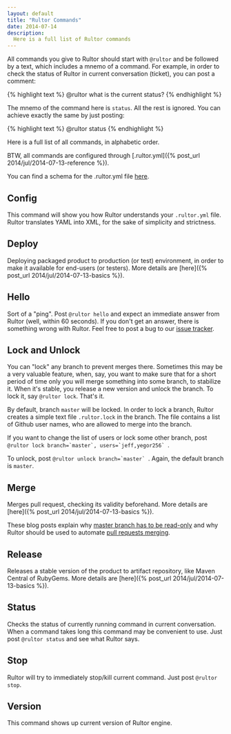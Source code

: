 ```yaml
---
layout: default
title: "Rultor Commands"
date: 2014-07-14
description:
  Here is a full list of Rultor commands
---
```


All commands you give to Rultor should start
with `@rultor` and be followed by a text, which includes a mnemo of a command.
For example, in order to check the status of Rultor in current
conversation (ticket), you can post a comment:

{% highlight text %}
@rultor what is the current status?
{% endhighlight %}

The mnemo of the command here is `status`. All the rest is ignored.
You can achieve exactly the same by just posting:

{% highlight text %}
@rultor status
{% endhighlight %}

Here is a full list of all commands, in alphabetic order.

BTW, all commands are configured through
[.rultor.yml]({% post_url 2014/jul/2014-07-13-reference %}).

You can find a schema for the .rultor.yml file [here](https://github.com/yegor256/rultor/blob/master/rultor_schema.json). 

## Config

This command will show you how Rultor understands your `.rultor.yml`
file. Rultor translates YAML into XML, for the sake of simplicity
and strictness.

## Deploy

Deploying packaged product to production (or test) environment, in order
to make it available for end-users (or testers).
More details are [here]({% post_url 2014/jul/2014-07-13-basics %}).

## Hello

Sort of a "ping". Post `@rultor hello` and expect an immediate answer
from Rultor (well, within 60 seconds). If you don't get an answer, there
is something wrong with Rultor. Feel free to post a bug to our
[issue tracker](https://github.com/yegor256/rultor/issues).

## Lock and Unlock

You can "lock" any branch to prevent merges there. Sometimes this may
be a very valuable feature, when, say, you want to make sure that
for a short period of time only you will merge something into some
branch, to stabilize it. When it's stable, you release a new version
and unlock the branch. To lock it, say `@rultor lock`. That's it.

By default, branch `master` will be locked. In order to lock a branch,
Rultor creates a simple text file `.rultor.lock` in the branch. The file
contains a list of Github user names, who are allowed to merge into
the branch.

If you want to change the list of users or lock some other branch,
post ``@rultor lock branch=`master`, users=`jeff,yegor256` ``.

To unlock, post ``@rultor unlock branch=`master` ``. Again, the default
branch is `master`.

## Merge

Merges pull request, checking its validity beforehand.
More details are [here]({% post_url 2014/jul/2014-07-13-basics %}).

These blog posts explain why
[master branch has to be read-only](http://www.yegor256.com/2014/07/21/read-only-master-branch.html)
and why Rultor should be used to automate
[pull requests merging](http://www.yegor256.com/2014/07/24/rultor-automated-merging.html).

## Release

Releases a stable version of the product to artifact repository,
like Maven Central of RubyGems.
More details are [here]({% post_url 2014/jul/2014-07-13-basics %}).

## Status

Checks the status of currently running command in current conversation.
When a command takes long this command may be convenient to use. Just
post `@rultor status` and see what Rultor says.

## Stop

Rultor will try to immediately stop/kill current command. Just post
`@rultor stop`.

## Version

This command shows up current version of Rultor engine.
